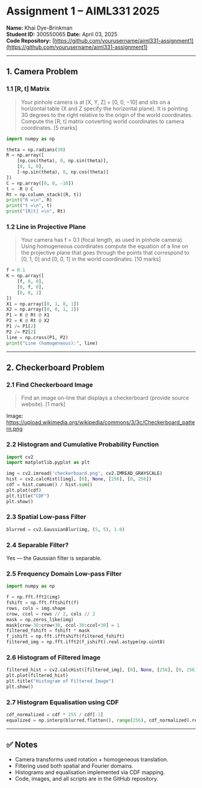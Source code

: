 # Assignment 1 – AIML331 2025  
**Name:** Khai Dye-Brinkman  
**Student ID:** 300550065
**Date:** April 03, 2025  
**Code Repository:** [https://github.com/yourusername/aiml331-assignment1](https://github.com/yourusername/aiml331-assignment1)

---

## 1. Camera Problem

### 1.1 [R, t] Matrix

> Your pinhole camera is at [X, Y, Z] = [0, 0, −10] and sits on a horizontal table (X and Z specify the horizontal plane). It is pointing 30 degrees to the right relative to the origin of the world coordinates. Compute the [R, t] matrix converting world coordinates to camera coordinates. [5 marks]

```python
import numpy as np

theta = np.radians(30)
R = np.array([
    [np.cos(theta), 0, np.sin(theta)],
    [0, 1, 0],
    [-np.sin(theta), 0, np.cos(theta)]
])
C = np.array([0, 0, -10])
t = -R @ C
Rt = np.column_stack((R, t))
print("R =\n", R)
print("t =\n", t)
print("[R|t] =\n", Rt)
```

### 1.2 Line in Projective Plane

> Your camera has f = 0.1 (focal length, as used in pinhole camera). Using homogeneous coordinates compute the equation of a line on the projective plane that goes through the points that correspond to [0, 1, 0] and [0, 0, 1] in the world coordinates. [10 marks]

```python
f = 0.1
K = np.array([
    [f, 0, 0],
    [0, f, 0],
    [0, 0, 1]
])
X1 = np.array([0, 1, 0, 1])
X2 = np.array([0, 0, 1, 1])
P1 = K @ Rt @ X1
P2 = K @ Rt @ X2
P1 /= P1[2]
P2 /= P2[2]
line = np.cross(P1, P2)
print("Line (homogeneous):", line)
```

---

## 2. Checkerboard Problem

### 2.1 Find Checkerboard Image

> Find an image on-line that displays a checkerboard (provide source website). [1 mark]

Image: https://upload.wikimedia.org/wikipedia/commons/3/3c/Checkerboard_pattern.png

### 2.2 Histogram and Cumulative Probability Function

```python
import cv2
import matplotlib.pyplot as plt

img = cv2.imread('checkerboard.png', cv2.IMREAD_GRAYSCALE)
hist = cv2.calcHist([img], [0], None, [256], [0, 256])
cdf = hist.cumsum() / hist.sum()
plt.plot(cdf)
plt.title("CDF")
plt.show()
```

### 2.3 Spatial Low-pass Filter

```python
blurred = cv2.GaussianBlur(img, (5, 5), 1.0)
```

### 2.4 Separable Filter?

Yes — the Gaussian filter is separable.

### 2.5 Frequency Domain Low-pass Filter

```python
import numpy as np

f = np.fft.fft2(img)
fshift = np.fft.fftshift(f)
rows, cols = img.shape
crow, ccol = rows // 2, cols // 2
mask = np.zeros_like(img)
mask[crow-30:crow+30, ccol-30:ccol+30] = 1
filtered_fshift = fshift * mask
f_ishift = np.fft.ifftshift(filtered_fshift)
filtered_img = np.fft.ifft2(f_ishift).real.astype(np.uint8)
```

### 2.6 Histogram of Filtered Image

```python
filtered_hist = cv2.calcHist([filtered_img], [0], None, [256], [0, 256])
plt.plot(filtered_hist)
plt.title("Histogram of Filtered Image")
plt.show()
```

### 2.7 Histogram Equalisation using CDF

```python
cdf_normalized = cdf * 255 / cdf[-1]
equalized = np.interp(blurred.flatten(), range(256), cdf_normalized).reshape(img.shape)
```

---

## ✅ Notes

- Camera transforms used rotation + homogeneous translation.
- Filtering used both spatial and Fourier domains.
- Histograms and equalisation implemented via CDF mapping.
- Code, images, and all scripts are in the GitHub repository.
